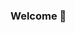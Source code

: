 ### Welcome 👋

<!--
**MarvinLeiers/MarvinLeiers** is a ✨ _special_ ✨ repository because its `README.md` (this file) appears on your GitHub profile.
-->

